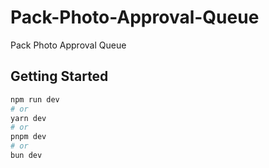# Pack-Photo-Approval-Queue
Pack Photo Approval Queue

## Getting Started

```bash
npm run dev
# or
yarn dev
# or
pnpm dev
# or
bun dev
```

